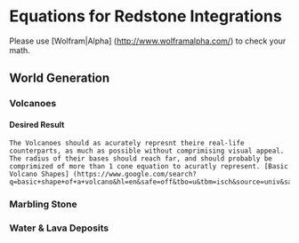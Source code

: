 # Equations for Redstone Integrations
Please use [Wolfram|Alpha] (http://www.wolframalpha.com/) to check your math.
## World Generation
### Volcanoes
#### Desired Result
	The Volcanoes should as acurately represnt theire real-life counterparts, as much as possible without comprimising visual appeal. The radius of their bases should reach far, and should probably be comprimized of more than 1 cone equation to acuratly represent. [Basic Volcano Shapes] (https://www.google.com/search?q=basic+shape+of+a+volcano&hl=en&safe=off&tbo=u&tbm=isch&source=univ&sa=X&ei=EPnKUOqzAc3yyAGJqIHoDQ&ved=0CDIQsAQ&biw=1920&bih=926)
### Marbling Stone
### Water & Lava Deposits
